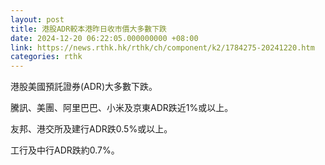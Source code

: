 ```yaml
---
layout: post
title: 港股ADR較本港昨日收市價大多數下跌
date: 2024-12-20 06:22:05.000000000 +08:00
link: https://news.rthk.hk/rthk/ch/component/k2/1784275-20241220.htm
categories: rthk
---
```


港股美國預託證券(ADR)大多數下跌。

騰訊、美團、阿里巴巴、小米及京東ADR跌近1%或以上。

友邦、港交所及建行ADR跌0.5%或以上。

工行及中行ADR跌約0.7%。
